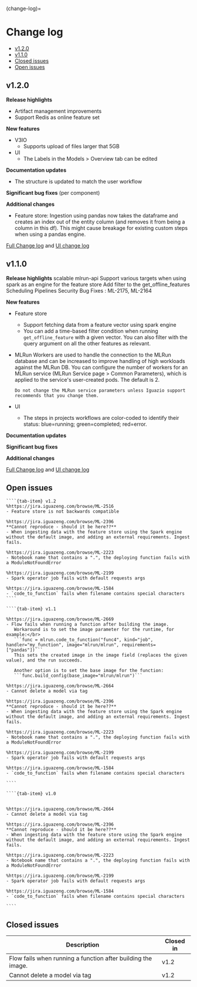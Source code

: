 (change-log)=
# Change log
- [v1.2.0](#v1-2-0)
- [v1.1.0](#v1-1-0)
- [Closed issues](#closed-issues)
- [Open issues](#open-issues)


## v1.2.0

**Release highlights**

- Artifact management improvements
- Support Redis as online feature set

**New features**

- V3IO
   - Supports upload of files larger that 5GB
- UI
   - The Labels in the Models > Overview tab can be edited 

**Documentation updates**
- The structure is updated to match the user workflow

**Significant bug fixes** 
(per component)

**Additional changes**
- Feature store: Ingestion using pandas now takes the dataframe and creates an index out of the entity column (and removes it from 
being a column in this df). This might cause breakage for existing custom steps when using a pandas engine.





[Full Change log](https://github.com/mlrun/mlrun/releases/tag/v1.1.1) and [UI change log](https://github.com/mlrun/ui/releases/tag/v1.1.1)



## v1.1.0

**Release highlights**
scalable mlrun-api
Support various targets when using spark as an engine for the feature store
Add filter to the get_offline_features
Scheduling Pipelines
Security Bug Fixes : ML-2175, ML-2164


**New features**

- Feature store
   - Support fetching data from a feature vector using spark engine
   - You can add a time-based filter condition when running `get_offline_feature` with a given vector. You can also filter with the query argument on all the other features as relevant.
- MLRun 
   Workers are used to handle the connection to the MLRun database and can be increased to improve handling of high workloads 
   against the MLRun DB. You can configure the number of workers for an MLRun service (MLRun Service page > Common Parameters), 
   which is applied to the service's user-created pods. The default is 2. 

   ```{admonition} Warning
   Do not change the MLRun service parameters unless Iguazio support recommends that you change them.
   ```
- UI
   - The steps in projects workflows are color-coded to identify their status: blue=running; green=completed; red=error.

**Documentation updates**

**Significant bug fixes**

**Additional changes**

[Full Change log](https://github.com/mlrun/mlrun/releases/tag/v1.1.0) and [UI change log](https://github.com/mlrun/ui/releases/tag/v1.1.0)

## Open issues

`````{tab-set}
````{tab-item} v1.2
%https://jira.iguazeng.com/browse/ML-2516 
- Feature store is not backwards compatible

%https://jira.iguazeng.com/browse/ML-2396
**Cannot reproduce - should it be here??**
- When ingesting data with the feature store using the Spark engine without the default image, and adding an external requirements. Ingest fails.

%https://jira.iguazeng.com/browse/ML-2223
- Notebook name that contains a ".", the deploying function fails with a ModuleNotFoundError  

%https://jira.iguazeng.com/browse/ML-2199
- Spark operator job fails with default requests args

%https://jira.iguazeng.com/browse/ML-1584
- `code_to_function` fails when filename contains special characters
````

````{tab-item} v1.1

%https://jira.iguazeng.com/browse/ML-2669
- Flow fails when running a function after building the image.
   Workaround is to set the image parameter for the runtime, for example:</br>
   ```func = mlrun.code_to_function("func4", kind="job", handler="my_function", image="mlrun/mlrun", requirements=["pandas"])```
   This sets the created image in the image field (replaces the given value), and the run succeeds.

   Another option is to set the base image for the function:
   ```func.build_config(base_image="mlrun/mlrun")```

%https://jira.iguazeng.com/browse/ML-2664
- Cannot delete a model via tag

%https://jira.iguazeng.com/browse/ML-2396
**Cannot reproduce - should it be here??**
- When ingesting data with the feature store using the Spark engine without the default image, and adding an external requirements. Ingest fails.

%https://jira.iguazeng.com/browse/ML-2223
- Notebook name that contains a ".", the deploying function fails with a ModuleNotFoundError 

%https://jira.iguazeng.com/browse/ML-2199
- Spark operator job fails with default requests args

%https://jira.iguazeng.com/browse/ML-1584
- `code_to_function` fails when filename contains special characters

````

````{tab-item} v1.0


%https://jira.iguazeng.com/browse/ML-2664
- Cannot delete a model via tag

%https://jira.iguazeng.com/browse/ML-2396
**Cannot reproduce - should it be here??**
- When ingesting data with the feature store using the Spark engine without the default image, and adding an external requirements. Ingest fails.

%https://jira.iguazeng.com/browse/ML-2223
- Notebook name that contains a ".", the deploying function fails with a ModuleNotFoundError 

%https://jira.iguazeng.com/browse/ML-2199
- Spark operator job fails with default requests args

%https://jira.iguazeng.com/browse/ML-1584
- `code_to_function` fails when filename contains special characters

````
`````


## Closed issues


| Description                                                             | Closed in          |   
|-----------------------------------------------------------------------|--------------------|      
| Flow fails when running a function after building the image.          | v1.2               |
| Cannot delete a model via tag                                         | v1.2               |


